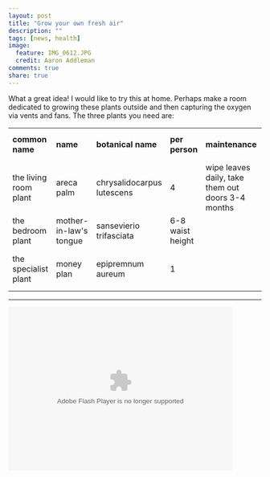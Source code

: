 ```yaml
---
layout: post
title: "Grow your own fresh air"
description: ""
tags: [news, health]
image:
  feature: IMG_0612.JPG
  credit: Aaron Addleman
comments: true
share: true
---
```



<p>What a great idea! I would like to try this at home. Perhaps make a room dedicated to growing these plants outside and then capturing the oxygen via vents and fans.
The three plants you need are:
</p>
<table border="0"><tbody>
<tr>
<td><strong>common name</strong></td>
<td><strong>name</strong></td>
<td><strong>botanical name</strong></td>
<td><strong>per person</strong></td>
<td><strong>maintenance</strong></td>
<td><strong>function</strong></td>
<td><strong>cost per person</strong></td>
</tr>
<tr>
<td>the living room
plant</td>
<td>areca palm</td>
<td>chrysalidocarpus
lutescens</td>
<td>4</td>
<td>wipe leaves daily,
take them out doors 3-4 months</td>
<td></td>
<td></td>
</tr>
<tr>
<td>the bedroom
plant</td>
<td>mother-in-law's tongue</td>
<td>sansevierio
trifasciata</td>
<td>6-8 waist height</td>
<td></td>
<td>converts oxygen at night</td>
<td></td>
</tr>
<tr>
<td>the specialist
plant</td>
<td>money plan</td>
<td>epipremnum
aureum</td>
<td>1</td>
<td></td>
<td>removes some volatile chemicals</td>
<td></td>
</tr>
</tbody></table>
<hr>
<object width="446" height="326"><param name="movie" value="http://video.ted.com/assets/player/swf/EmbedPlayer.swf">
<param name="allowFullScreen" value="true">
<param name="wmode" value="transparent">
<param name="bgColor" value="#ffffff">
<param name="flashvars" value="vu=http://video.ted.com/talks/embed/KamalMeattle_2009U-embed_high.flv&amp;su=http://images.ted.com/images/ted/tedindex/embed-posters/KamalMeattle-2009U.embed_thumbnail.jpg&amp;vw=432&amp;vh=240&amp;ap=0&amp;ti=490">
<embed src="http://video.ted.com/assets/player/swf/EmbedPlayer.swf" pluginspace="http://www.macromedia.com/go/getflashplayer" type="application/x-shockwave-flash" wmode="transparent" bgcolor="#ffffff" width="446" height="326" allowfullscreen="true" flashvars="vu=http://video.ted.com/talks/embed/KamalMeattle_2009U-embed_high.flv&amp;su=http://images.ted.com/images/ted/tedindex/embed-posters/KamalMeattle-2009U.embed_thumbnail.jpg&amp;vw=432&amp;vh=240&amp;ap=0&amp;ti=490"></embed></object>
